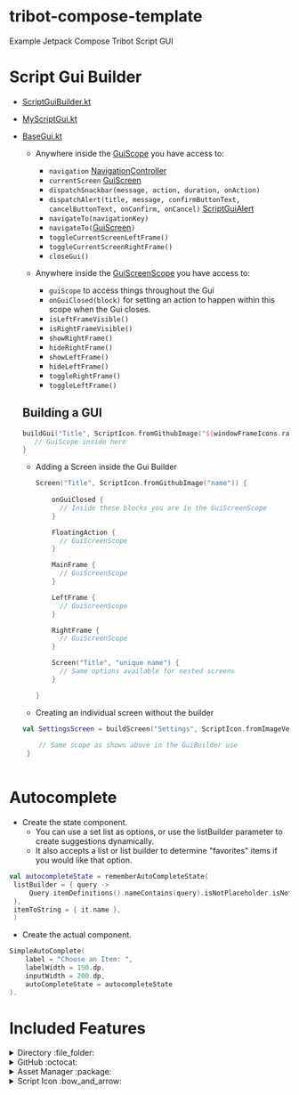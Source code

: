 # tribot-compose-template
 Example Jetpack Compose Tribot Script GUI
 
# Script Gui Builder

- [ScriptGuiBuilder.kt](libraries/my-library/src/scripts/kt/gui/ScriptGuiBuilder.kt)
- [MyScriptGui.kt](scripts/my-script/src/scripts/MyScriptGui.kt)
- [BaseGui.kt](libraries/my-library/src/scripts/kt/gui/components/BaseGui.kt)

  - Anywhere inside the [GuiScope](libraries/my-library/src/scripts/kt/gui/components/BaseGui.kt) you have access to: 
  
    - ```navigation``` [NavigationController](libraries/my-library/src/scripts/kt/gui/components/NavigationController.kt)
    - ```currentScreen``` [GuiScreen](libraries/my-library/src/scripts/kt/gui/components/GuiScreen.kt)
    - ```dispatchSnackbar(message, action, duration, onAction)```
    - ```dispatchAlert(title, message, confirmButtonText, cancelButtonText, onConfirm, onCancel)``` [ScriptGuiAlert](libraries/my-library/src/scripts/kt/gui/components/alert/ScriptAlert.kt)
    - ```navigateTo(navigationKey)```
    - ```navigateTo(```[GuiScreen](libraries/my-library/src/scripts/kt/gui/components/GuiScreen.kt)```)```
    - ```toggleCurrentScreenLeftFrame()```
    - ```toggleCurrentScreenRightFrame()```
    - ```closeGui()```

  - Anywhere inside the [GuiScreenScope](libraries/my-library/src/scripts/kt/gui/components/GuiScreen.kt) you have access to:

    - ```guiScope``` to access things throughout the Gui
    - ```onGuiClosed(block)``` for setting an action to happen within this scope when the Gui closes.
    - ```isLeftFrameVisible()```
    - ```isRightFrameVisible()```
    - ```showRightFrame()```
    - ```hideRightFrame()```
    - ```showLeftFrame()```
    - ```hideLeftFrame()```
    - ```toggleRightFrame()```
    - ```toggleLeftFrame()```

  ## Building a GUI
    
    ```kt
    buildGui("Title", ScriptIcon.fromGithubImage("${windowFrameIcons.random()}%20icon")) {
       // GuiScope inside here
    }
    ```

  - Adding a Screen inside the Gui Builder
  
    ```kt
    Screen("Title", ScriptIcon.fromGithubImage("name")) {
   
        onGuiClosed {
          // Inside these blocks you are in the GuiScreenScope
        }

        FloatingAction {
          // GuiScreenScope
        }

        MainFrame {
          // GuiScreenScope
        }

        LeftFrame {
          // GuiScreenScope
        }

        RightFrame {
          // GuiScreenScope
        }

        Screen("Title", "unique name") {
          // Same options available for nested screens
        }

    }
    ```
  - Creating an individual screen without the builder
  ```kt
  val SettingsScreen = buildScreen("Settings", ScriptIcon.fromImageVector(Icons.TwoTone.Settings)) {
       
      // Same scope as shown above in the GuiBuilder use
   }
   
   ```
   
   
# Autocomplete
 
   - Create the state component.
     - You can use a set list as options, or use the listBuilder parameter to create suggestions dynamically. 
     - It also accepts a list or list builder to determine "favorites" items if you would like that option.
     
   ```kt
   val autocompleteState = rememberAutoCompleteState(
    listBuilder = { query ->
        Query.itemDefinitions().nameContains(query).isNotPlaceholder.isNotNoted.distinctByName().toList()
    },
    itemToString = { it.name },
    )
   ```

  - Create the actual component.
```kt
SimpleAutoComplete(
    label = "Choose an Item: ",
    labelWidth = 150.dp,
    inputWidth = 200.dp,
    autoCompleteState = autocompleteState
).
```


# Included Features

<details><summary>Directory :file_folder:</summary>
<p>

## [Directory](/libraries/my-library/src/scripts/kt/utility/Directory.kt) Interface for easily saving and loading data. 

- The following references to ```SCRIPT_DIRECTORY``` is set in the [ScriptData](libraries/my-library/src/scripts/kt/ScriptData.kt)

- Directory.TRiBot
  - ```.../.tribot/```
- Directory.Root
  - ```.../.tribot/SCRIPTER_DIRECTORY/```
- Directory.Script
  - ```.../.tribot/SCRIPTER_DIRECTORY/script_name/```
- Directory.Account
  - ```.../.tribot/SCRIPTER_DIRECTORY/account_name/```
- Directory.Settings
  - ```.../.tribot/settings/```

- Saving
```kt
Directory.Script.save(myClass, "MySaveName")
// Saves the file in .../.tribot/SCRIPTER_DIRECTORY/script_name/MySaveName.json
```
- Loading
```kt
val data = Directory.Script.load(myClass::class.java, "MyFolder", "MyLoadName") 
// Loads the file from .../.tribot/SCRIPTER_DIRECTORY/script_name/MyFolder/MyLoadName.json
```
- Cleaning Directories
```kt
Directory.Script.clean() 
// Deletes all files older than 5 days in the Script directory

Directory.Script.clean(1, TimeUnit.DAYS, true) 
// Deletes all files older than 1 day in the Script directory

```
</p>
</details>


<details><summary>GitHub :octocat:</summary>
<p>

- GitHub class for easily accessing files from GitHub.
  - You can set your repository and auth key in [ScriptData](/libraries/my-library/src/scripts/kt/ScriptData.kt)
  - GitHub files are saved under ```.../.tribot/SCRIPTER_DIRECTORY/github/directory```
  - Your GitHub has to be structured accordingly. Your root Url should lead to the directory containing these directories:
    - css
    - fonts
    - fxml
    - images
    - json

```kt
val jsonFile = GitHub.getJson("jsonName")
val fontFile = GitHub.getFont("fontName")
val imageFile = GitHub.getImageFile("imageName")
val javafxImage = GitHub.getImage("imageName")
val cssFile = GitHub.getCss("cssName")
val fxmlFile = GitHub.getFxml("fxmlName")
val file = GitHub.getFile("fileName.txt")
val fileInDirectory = GitHub.getFile("directoryName", "fileName.txt")
```

</p>
</details>

<details><summary>Asset Manager :package:</summary>
<p>

- [AssetManager](libraries/my-library/src/scripts/kt/utility/AssetManager.kt) for loading and caching data to help save resources

```kt
val gitHubImageBitmap = AssetManager.loadGithubImageToBitmap("imageName")
val gitHubImagePainter = AssetManager.loadGithubImageToPainter("imageName")
val urlImageBitmap = AssetManager.loadUrlImageToBitmap("url")
val urlImagePainter = AssetManager.loadUrlImageToPainter("url")
val wikiImageBitmap = AssetManager.loadWikiImageToBitmap("imageName")
val wikiImagePainter = AssetManager.loadWikiImageToPainter("imageName")
// These are set up slightly different to access the item icons folder, it will only get items currently in the folder. Right now it's the latest OsrsBox list.
val itemIconByIDBitmap = AssetManager.loadGithubItemIconToBitmap(995)
val itemIconByIDPainter = AssetManager.loadGithubItemIconToPainter(995)
```

</p>
</details>


<details><summary>Script Icon :bow_and_arrow:</summary>
 <p>
 
  [ScriptIcon](libraries/my-library/src/scripts/kt/gui/components/ScriptIcon.kt)
  
  Adding icons in Jetpack Compose can be tricky/confusing to get the icon you want where you want it, in the format you need it. This class consolidates a few into one type to make it easier to use any icon whenever you need.
  
  These are loaded and locally cached through the asset manager.
  
  ```kt
  
  ScriptIcon.TRiBotLogo
  ScriptIcon.None // For a placeholder and preventing null checking
  ScriptIcon.ImageNotFound // Load in place of empty images or images that weren't loaded correctly
  
  ScriptIcon.fromImageVector() // This is useful for using the compose icons
  ScriptIcon.fromImageVector(Icons.TwoTone.Home)
  
  ScriptIcon.fromGitHubImage("imageName") // Uses the GitHub class to get your image and use as an icon
  ScriptIcon.fromUrl("url") // Load any Image from the web 
  
  ScriptIcon.fromImage()
  ScriptIcon.fromPainter()
  ScriptIcon.fromImageBitmap()
  ScriptIcon.fromBufferedImage()
  
  
  ```
 
 </p>
 </details>
